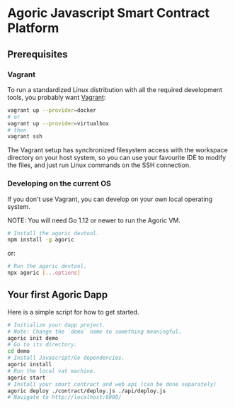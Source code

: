 # Agoric Javascript Smart Contract Platform

## Prerequisites

### Vagrant

To run a standardized Linux distribution with all the required development tools, you probably want [Vagrant](https://www.vagrantup.com/docs/):

```sh
vagrant up --provider=docker
# or
vagrant up --provider=virtualbox
# then
vagrant ssh
```

The Vagrant setup has synchronized filesystem access with the workspace directory on your host system, so you can use your favourite IDE to modify the files, and just run Linux commands on the SSH connection.


### Developing on the current OS

If you don't use Vagrant, you can develop on your own local operating system.

NOTE: You will need Go 1.12 or newer to run the Agoric VM.

```sh
# Install the agoric devtool.
npm install -g agoric
```

or:

```sh
# Run the agoric devtool.
npx agoric [...options]
```

## Your first Agoric Dapp

Here is a simple script for how to get started.

```sh
# Initialize your dapp project.
# Note: Change the `demo` name to something meaningful.
agoric init demo
# Go to its directory.
cd demo
# Install Javascript/Go dependencies.
agoric install
# Run the local vat machine.
agoric start
# Install your smart contract and web api (can be done separately)
agoric deploy ./contract/deploy.js ./api/deploy.js
# Navigate to http://localhost:8000/
```
